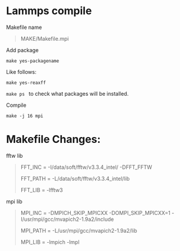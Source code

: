 # Lammps compile 

Makefile name

> MAKE/Makefile.mpi

Add package

```make yes-packagename```

Like follows:

```make yes-reaxff```

```make ps ``` to check what packages will be installed.

Compile

```make -j 16 mpi```


# Makefile Changes:

fftw lib

> FFT_INC = -I/data/soft/fftw/v3.3.4_intel/ -DFFT_FFTW
> 
> FFT_PATH = -L/data/soft/fftw/v3.3.4_intel/lib
> 
> FFT_LIB = -lfftw3

mpi lib
> MPI_INC =   -DMPICH_SKIP_MPICXX -DOMPI_SKIP_MPICXX=1 -I/usr/mpi/gcc/mvapich2-1.9a2/include
> 
> MPI_PATH = -L/usr/mpi/gcc/mvapich2-1.9a2/lib
> 
> MPI_LIB = -lmpich -lmpl
